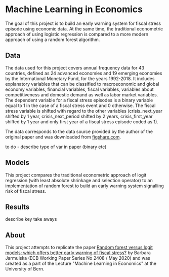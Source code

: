 # Machine Learning in Economics

The goal of this project is to build an early warning system for fiscal stress
episode using economic data. At the same time, the traditional econometric
approach of using logistic regression is compared to a more modern approach of
using a random forest algorithm.

## Data

The data used for this project covers annual frequency data for 43 countries,
defined as 24 advanced economies and 19 emerging economies by the International
Monetary Fund, for the years 1992-2018. It includes explanatory variables that
can be classified to macroeconomic and global economy variables, financial
variables, fiscal variables, variables about competitiveness and domestic demand
as well as labor market variables. The dependent variable for a fiscal stress
episodes is a binary variable equal to 1 in the case of a fiscal stress event
and 0 otherwise. The fiscal stress variable is shifted with regard to the other
variables (crisis_next_year shifted by 1 year, crisis_next_period shifted by 2
years, crisis_first_year shifted by 1 year and only first year of a fiscal
stress episode coded as 1).

The data corresponds to the data source provided by the author of the original
paper and was downloaded from [figshare.com](https://figshare.com/articles/dataset/dataframe_csv/11593899).

to do - describe type of var in paper (binary etc)



## Models

This project compares the traditional econometric approach of logit regression
(with least absolute shrinkage and selection operator) to an implementation of 
random forest to build an early warning system signalling risk of fiscal stress.

## Results

describe key take aways

## About

This project attempts to replicate the paper [Random forest versus logit models:
which offers better early warning of fiscal stress?](https://www.ecb.europa.eu/pub/pdf/scpwps/ecb.wp2408~aa6b05aed7.en.pdf)
by Barbara Jarmulska (ECB Working Paper Series No 2408 / May 2020) and was created
as a part of the Lecture "Machine Learning in Economics" at the University of Bern.
